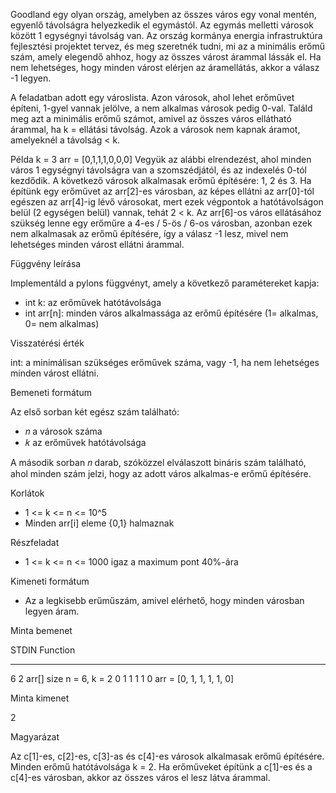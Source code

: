 Goodland egy olyan ország, amelyben az összes város egy vonal mentén, egyenlő távolságra helyezkedik el egymástól. Az egymás melletti városok között 1 egységnyi távolság van. Az ország kormánya energia infrastruktúra fejlesztési projektet tervez, és meg szeretnék tudni, mi az a minimális erőmű szám, amely elegendő ahhoz, hogy az összes várost árammal lássák el. Ha nem lehetséges, hogy minden várost elérjen az áramellátás, akkor a válasz -1 legyen.

A feladatban adott egy városlista. Azon városok, ahol lehet erőművet építeni, 1-gyel vannak jelölve, a nem alkalmas városok pedig 0-val. 
Találd meg azt a minimális erőmű számot, amivel az összes város ellátható árammal, ha k = ellátási távolság. Azok a városok nem kapnak áramot, amelyeknél a távolság < k.

Példa
k = 3
arr = [0,1,1,1,0,0,0]
Vegyük az alábbi elrendezést, ahol minden város 1 egységnyi távolságra van a szomszédjától, és az indexelés 0-tól kezdődik. A következő városok alkalmasak erőmű építésére: 1, 2 és 3. Ha építünk egy erőművet az arr[2]-es városban, az képes ellátni az arr[0]-tól egészen az arr[4]-ig lévő városokat, mert ezek végpontok a hatótávolságon belül (2 egységen belül) vannak, tehát 2 < k. Az arr[6]-os város ellátásához szükség lenne egy erőműre a 4-es / 5-ös / 6-os városban, azonban ezek nem alkalmasak az erőmű építésére, így a válasz -1 lesz, mivel nem lehetséges minden várost ellátni árammal.

Függvény leírása

Implementáld a pylons függvényt, amely a következő paramétereket kapja:

- int k: az erőművek hatótávolsága
- int arr[n]: minden város alkalmassága az erőmű építésére (1= alkalmas, 0= nem alkalmas)

Visszatérési érték

int: a minimálisan szükséges erőművek száma, vagy -1, ha nem lehetséges minden várost ellátni.

Bemeneti formátum

Az első sorban két egész szám található: 
- 𝑛 a városok száma 
- 𝑘 az erőművek hatótávolsága

A második sorban 𝑛 darab, szóközzel elválaszott bináris szám található, ahol minden szám jelzi, hogy az adott város alkalmas-e erőmű építésére.

Korlátok
- 1 <= k <= n <= 10^5
- Minden arr[i] eleme {0,1} halmaznak

Részfeladat
- 1 <= k <= n <= 1000 igaz a maximum pont 40%-ára

Kimeneti formátum
- Az a legkisebb erűműszám, amivel elérhető, hogy minden városban legyen áram. 

Minta bemenet

STDIN         Function
-----         --------
6 2           arr[] size n = 6, k = 2
0 1 1 1 1 0   arr = [0, 1, 1, 1, 1, 0]


Minta kimenet

2

Magyarázat

Az c[1]-es, c[2]-es, c[3]-as és c[4]-es városok alkalmasak erőmű építésére. Minden erőmű hatótávolsága k = 2. Ha erőműveket építünk a c[1]-es és a c[4]-es városban, akkor az összes város el lesz látva árammal.